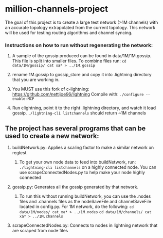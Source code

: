 # million-channels-project
The goal of this project is to create a large test network (>1M channels) with an accurate topology extrapolated from the current topology. 
This network will be used for testing routing algorithms and channel syncing.

### Instructions on how to run without regenerating the network:

1. A sample of the gossip produced can be found in data/1M/1M.gossip. 
    This file is split into smaller files. To combine files run:
    `cd data/1M/gossip/
    cat xa* > ../1M.gossip`

2. rename 1M.gossip to gossip_store and copy it into .lightning directory that you are working in. 

3. You MUST use this fork of c-lightning: https://github.com/nettijoe96/lightning 
    Compile with:
    `./configure --enable-MCP`

4. Run clightning, point it to the right .lightning directory, and watch it load gossip. 
    `./lightning-cli listchannels` should return ~1M channels  

## The project has several programs that can be used to create a new network:

1. buildNetwork.py: Applies a scaling factor to make a similar network on regtest
    1. To get your own node data to feed into buildNetwork, run:
     `./lightning-cli listchannels` on a highly connected node. You can use scrapeConnectedNodes.py to help make your node highly connected

2. gossip.py: Generates all the gossip generated by that network.
    1. To run this without running buildNetwork, you can use the .nodes files and .channels files as the nodeSaveFile and channelSaveFile located in config.py. 
        For 1M network, do the following:
        `cd data/1M/nodes/
        cat xa* > ../1M.nodes`
        `cd data/1M/channels/
        cat xa* > ../1M.channels`
        
3. scrapeConnectedNodes.py: Connects to nodes in lightning network that are scraped from node files


